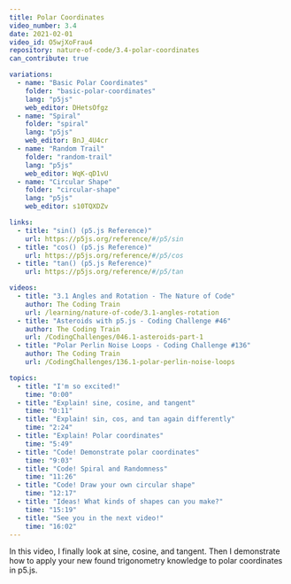 ```yaml
---
title: Polar Coordinates
video_number: 3.4
date: 2021-02-01
video_id: O5wjXoFrau4
repository: nature-of-code/3.4-polar-coordinates
can_contribute: true

variations:
  - name: "Basic Polar Coordinates"
    folder: "basic-polar-coordinates"
    lang: "p5js"
    web_editor: DHetsOfgz
  - name: "Spiral"
    folder: "spiral"
    lang: "p5js"
    web_editor: BnJ_4U4cr
  - name: "Random Trail"
    folder: "random-trail"
    lang: "p5js"
    web_editor: WqK-qD1vU
  - name: "Circular Shape"
    folder: "circular-shape"
    lang: "p5js"
    web_editor: s10TQXDZv

links:
  - title: "sin() (p5.js Reference)"
    url: https://p5js.org/reference/#/p5/sin
  - title: "cos() (p5.js Reference)"
    url: https://p5js.org/reference/#/p5/cos
  - title: "tan() (p5.js Reference)"
    url: https://p5js.org/reference/#/p5/tan

videos:
  - title: "3.1 Angles and Rotation - The Nature of Code"
    author: The Coding Train
    url: /learning/nature-of-code/3.1-angles-rotation
  - title: "Asteroids with p5.js - Coding Challenge #46"
    author: The Coding Train
    url: /CodingChallenges/046.1-asteroids-part-1
  - title: "Polar Perlin Noise Loops - Coding Challenge #136"
    author: The Coding Train
    url: /CodingChallenges/136.1-polar-perlin-noise-loops

topics:
  - title: "I'm so excited!"
    time: "0:00"
  - title: "Explain! sine, cosine, and tangent"
    time: "0:11"
  - title: "Explain! sin, cos, and tan again differently"
    time: "2:24"
  - title: "Explain! Polar coordinates"
    time: "5:49"
  - title: "Code! Demonstrate polar coordinates"
    time: "9:03"
  - title: "Code! Spiral and Randomness"
    time: "11:26"
  - title: "Code! Draw your own circular shape"
    time: "12:17"
  - title: "Ideas! What kinds of shapes can you make?"
    time: "15:19"
  - title: "See you in the next video!"
    time: "16:02"
---
```


In this video, I finally look at sine, cosine, and tangent. Then I demonstrate how to apply your new found trigonometry knowledge to polar coordinates in p5.js.
